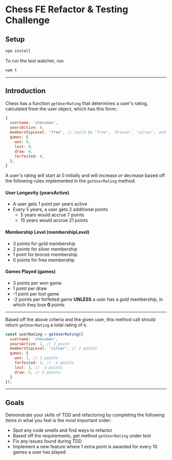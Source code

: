# Chess FE Refactor & Testing Challenge

## Setup 

```bash
npm install
```

To run the test watcher, run

```bash
npm t
``` 

--- 

## Introduction

Chess has a function `getUserRating` that determines a user's rating, calculated from the user object, which has this form::

```js
{
  username: 'chessman',
  yearsActive: 0,
  membershipLevel: 'free', // could be 'free', 'bronze', 'silver', and 'gold'
  games: {
    won: 0,
    lost: 0,
    draw: 0,
    forfeited: 0,
  },
}
```

A user's rating will start at 0 initially and will increase _or_ decrease based off the following rules implemented in the `getUserRating` method:

#### User Longevity (yearsActive)
- A user gets 1 point per years active
- Every 5 years, a user gets 2 additional points
  - 5 years would accrue 7 points
  - 15 years would accrue 21 points

#### Membership Level (membershipLevel)
- 3 points for gold membership
- 2 points for silver membership
- 1 point for bronze membership
- 0 points for free membership

#### Games Played (games)
- 3 points per won game
- 1 point per draw
- -1 point per lost game
- -2 points per forfeited game **UNLESS** a user has a _gold_ membership, in which they lose **0** points

--- 

Based off the above criteria and the given user, this method call should return `getUserRating` a total rating of `6`.

```js
const userRating = getUserRating({
  username: 'chessman',
  yearsActive: 1, // 1 point
  membershipLevel: 'silver', // 2 points
  games: {
    won: 1, // 3 points
    forfeited: 1, // -2 points
    lost: 3, // -3 points
    draw: 5, // 5 points
  }
});
```

---

## Goals 

Demonstrate your skills of TDD and refactoring by completing the following items in what you feel is the _most_ important order:

- Spot any code smells and find ways to refactor
- Based off the requirements, get method `getUserRating` under test
- Fix any issues found during TDD
- Implement a new feature where 1 extra point is awarded for every 10 games a user has played
